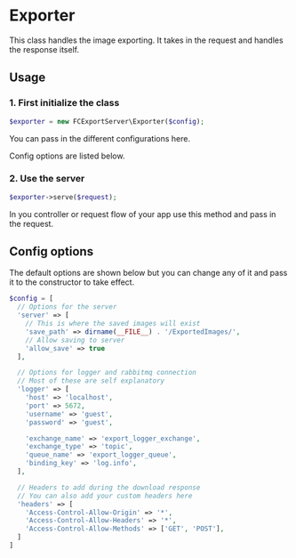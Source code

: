 # Exporter

This class handles the image exporting. It takes in the request and handles the response itself.

## Usage

### 1. First initialize the class

```php
$exporter = new FCExportServer\Exporter($config);
```

You can pass in the different configurations here.

Config options are listed below.

### 2. Use the server

```php
$exporter->serve($request);
```

In you controller or request flow of your app use this method and pass in the request.

## Config options

The default options are shown below but you can change any of it and pass it to the constructor to take effect.

```php
$config = [
  // Options for the server
  'server' => [
    // This is where the saved images will exist
    'save_path' => dirname(__FILE__) . '/ExportedImages/',
    // Allow saving to server
    'allow_save' => true
  ],

  // Options for logger and rabbitmq connection
  // Most of these are self explanatory
  'logger' => [
    'host' => 'localhost',
    'port' => 5672,
    'username' => 'guest',
    'password' => 'guest',

    'exchange_name' => 'export_logger_exchange',
    'exchange_type' => 'topic',
    'queue_name' => 'export_logger_queue',
    'binding_key' => 'log.info',
  ],

  // Headers to add during the download response
  // You can also add your custom headers here
  'headers' => [
    'Access-Control-Allow-Origin' => '*',
    'Access-Control-Allow-Headers' => '*',
    'Access-Control-Allow-Methods' => ['GET', 'POST'],
  ]
]
```

